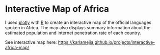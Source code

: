 # Interactive Map of Africa
I used [plotly](https://plot.ly/) with [R](https://www.r-project.org/) to create an interactive map of the official languages spoken in Africa. The map also displays summary information about the estimated population and internet penetration rate of each country.

See interactive map here: https://karlamejia.github.io/projects/interactive-africa-map/
